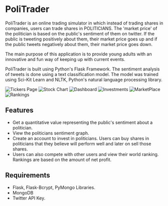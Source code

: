 # PoliTrader

PoliTrader is an online trading simulator in which instead of trading shares in companies, users can trade shares in 
POLITICIANS. The 'market price' of the politician is based on the public's sentiment of them on twitter. If the public is tweeting positively
about them, their market price goes up and if the public tweets negatively about them, their market price goes down.

The main purpose of this application is to provide young adults with an innovative and fun way of keeping up with current events.

PoliTrader is built using Python's Flask Framework. The sentiment analysis of tweets is done using a text classification model. The model was trained using Sci-Kit Learn and NLTK, Python's natural language processing library.

![Tickers Page](https://user-images.githubusercontent.com/41314351/64060302-aaa63e80-cb98-11e9-9a19-2cff4725898d.png)
![Stock Chart](https://user-images.githubusercontent.com/41314351/64060303-b72a9700-cb98-11e9-8d51-080517cf4163.png)
![Dashboard](https://user-images.githubusercontent.com/41314351/64060513-b6473480-cb9b-11e9-841c-986a626e5627.png)
![Investments](https://user-images.githubusercontent.com/41314351/64182591-751e8100-ce36-11e9-9ecc-de076c07886d.png)
![MarketPlace](https://user-images.githubusercontent.com/41314351/64060314-d75a5600-cb98-11e9-957f-4f6bb31ade38.png)
![Rankings](https://user-images.githubusercontent.com/41314351/64060319-dfb29100-cb98-11e9-8c73-6ef37be37ab0.png)


## Features

- Get a quantitative value representing the public's sentiment about a politician.
- View the politicians sentiment graph.
- Create an account to invest in politicians. Users can buy shares in politicians that they believe will perform well and later on sell those shares.
- Users can also compete with other users and view their world ranking. Rankings are based on the amount of net profit.

## Requirements

- Flask, Flask-Bcrypt, PyMongo Libraries.
- MongoDB
- Twitter API Key.






